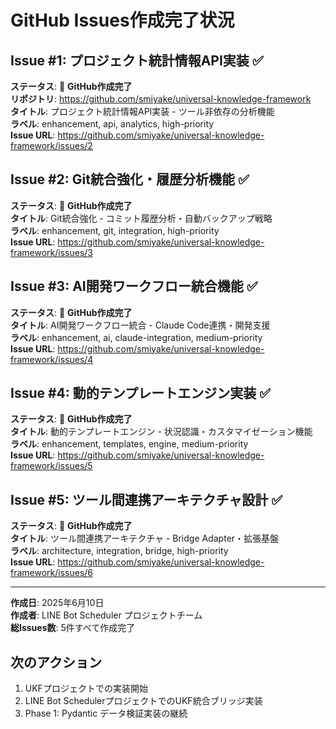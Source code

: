 # GitHub Issues作成完了状況

## Issue #1: プロジェクト統計情報API実装 ✅ 

**ステータス**: 🎉 **GitHub作成完了**  
**リポジトリ**: https://github.com/smiyake/universal-knowledge-framework  
**タイトル**: プロジェクト統計情報API実装 - ツール非依存の分析機能  
**ラベル**: enhancement, api, analytics, high-priority  
**Issue URL**: https://github.com/smiyake/universal-knowledge-framework/issues/2

## Issue #2: Git統合強化・履歴分析機能 ✅

**ステータス**: 🎉 **GitHub作成完了**  
**タイトル**: Git統合強化 - コミット履歴分析・自動バックアップ戦略  
**ラベル**: enhancement, git, integration, high-priority  
**Issue URL**: https://github.com/smiyake/universal-knowledge-framework/issues/3

## Issue #3: AI開発ワークフロー統合機能 ✅

**ステータス**: 🎉 **GitHub作成完了**  
**タイトル**: AI開発ワークフロー統合 - Claude Code連携・開発支援  
**ラベル**: enhancement, ai, claude-integration, medium-priority  
**Issue URL**: https://github.com/smiyake/universal-knowledge-framework/issues/4

## Issue #4: 動的テンプレートエンジン実装 ✅

**ステータス**: 🎉 **GitHub作成完了**  
**タイトル**: 動的テンプレートエンジン - 状況認識・カスタマイゼーション機能  
**ラベル**: enhancement, templates, engine, medium-priority  
**Issue URL**: https://github.com/smiyake/universal-knowledge-framework/issues/5

## Issue #5: ツール間連携アーキテクチャ設計 ✅

**ステータス**: 🎉 **GitHub作成完了**  
**タイトル**: ツール間連携アーキテクチャ - Bridge Adapter・拡張基盤  
**ラベル**: architecture, integration, bridge, high-priority  
**Issue URL**: https://github.com/smiyake/universal-knowledge-framework/issues/6

---

**作成日**: 2025年6月10日  
**作成者**: LINE Bot Scheduler プロジェクトチーム  
**総Issues数**: 5件すべて作成完了

## 次のアクション

1. UKFプロジェクトでの実装開始
2. LINE Bot SchedulerプロジェクトでのUKF統合ブリッジ実装
3. Phase 1: Pydantic データ検証実装の継続